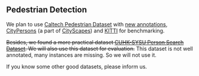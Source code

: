 ## Pedestrian Detection
We plan to use [Caltech Pedestrian Dataset](http://www.vision.caltech.edu/Image_Datasets/CaltechPedestrians/index.html)
with [new annotations](http://www.vision.caltech.edu/Image_Datasets/CaltechPedestrians/index.html),
[CityPersons](https://bitbucket.org/shanshanzhang/citypersons) (a part of [CityScapes](https://www.cityscapes-dataset.com/)) and 
[KITTI](http://www.cvlibs.net/datasets/kitti/eval_object.php?obj_benchmark=2d) for benchmarking.

~~Besides, we found a more practical dataset [CUHK-SYSU Person Search Dataset](https://github.com/Dataset-VIPL-CAS/PSDBC).
We will also use this dataset for evaluation.~~ This dataset is not well annotated, many instances are missing. So we will not use it.

If you know some other good datasets, please inform us.